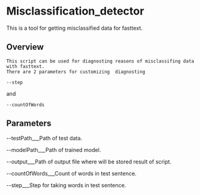 # Misclassification_detector

This is a tool for getting misclassified data for fasttext.

## Overview
    This script can be used for diagnosting reasons of misclassifing data with fasttext. 
    There are 2 parameters for customizing  diagnosting 
```
--step
```

and

```
--countOfWords
```
   
    
## Parameters

  --testPath___Path of test data.
  
  --modelPath___Path of trained model.
  
  --output___Path of output file where will be stored result of script.
  
  --countOfWords___Count of words in test sentence.
  
  --step___Step for taking words in test sentence.
